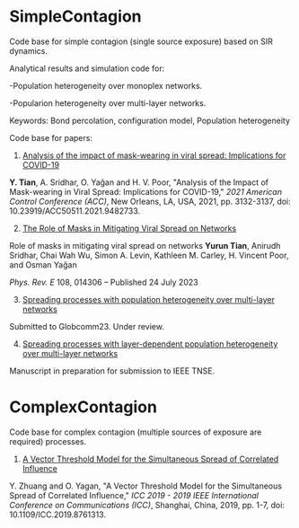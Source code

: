 # SimpleContagion

Code base for simple contagion (single source exposure) based on SIR dynamics.

Analytical results and simulation code for:

-Population heterogeneity over monoplex networks.

-Popularion heterogeneity over multi-layer networks.

Keywords:
Bond percolation, configuration model, Population heterogeneity

Code base for papers:

1. [Analysis of the impact of mask-wearing in viral spread: Implications for COVID-19](https://ieeexplore.ieee.org/abstract/document/9482733)

**Y. Tian**, A. Sridhar, O. Yağan and H. V. Poor, "Analysis of the Impact of Mask-wearing in Viral Spread: Implications for COVID-19," _2021 American Control Conference (ACC)_, New Orleans, LA, USA, 2021, pp. 3132-3137, doi: 10.23919/ACC50511.2021.9482733.

2. [The Role of Masks in Mitigating Viral Spread on Networks](https://link.aps.org/doi/10.1103/PhysRevE.108.014306)

Role of masks in mitigating viral spread on networks
**Yurun Tian**, Anirudh Sridhar, Chai Wah Wu, Simon A. Levin, Kathleen M. Carley, H. Vincent Poor, and Osman Yağan

_Phys. Rev. E_ 108, 014306 – Published 24 July 2023


3. [Spreading processes with population heterogeneity over multi-layer networks](https://arxiv.org/abs/2211.07479)

Submitted to Globcomm23. Under review. 

4. [Spreading processes with layer-dependent population heterogeneity over multi-layer networks](https://yurunt.github.io/files/Spreading_process_with_layer_depedent_population_heterogeneity.pdf)

Manuscript in preparation for submission to IEEE TNSE.

# ComplexContagion

Code base for complex contagion (multiple sources of exposure are required) processes. 

1. [A Vector Threshold Model for the Simultaneous Spread of Correlated Influence](https://ieeexplore.ieee.org/abstract/document/8761313)

Y. Zhuang and O. Yagan, "A Vector Threshold Model for the Simultaneous Spread of Correlated Influence," _ICC 2019 - 2019 IEEE International Conference on Communications (ICC)_, Shanghai, China, 2019, pp. 1-7, doi: 10.1109/ICC.2019.8761313.
